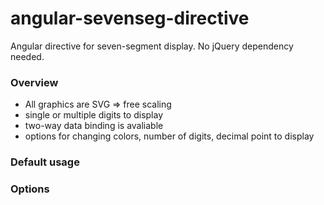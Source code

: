 # angular-sevenseg-directive

Angular directive for seven-segment display.
No jQuery dependency needed.

### Overview
- All graphics are SVG => free scaling
- single or multiple digits to display
- two-way data binding is avaliable
- options for changing colors, number of digits, decimal point to display

### Default usage

### Options
